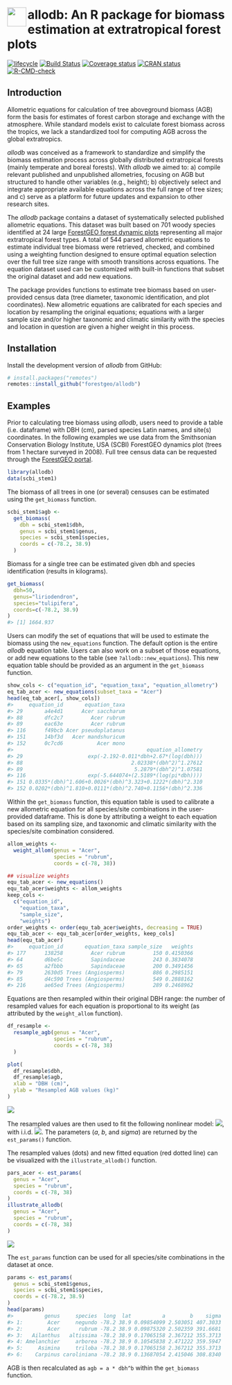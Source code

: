 
<!-- README.md is generated from README.Rmd. Please edit that file -->
# <img src="https://i.imgur.com/39pvr4n.png" align="left" height=44 /> allodb: An R package for biomass estimation at extratropical forest plots

<!-- badges: start -->
[![lifecycle](https://img.shields.io/badge/lifecycle-experimental-orange.svg)](https://lifecycle.r-lib.org/articles/stages.html) [![Build Status](https://travis-ci.org/forestgeo/allodb.svg?branch=master)](https://travis-ci.org/forestgeo/allodb) [![Coverage status](https://coveralls.io/repos/github/forestgeo/allodb/badge.svg)](https://coveralls.io/github/forestgeo/allodb) [![CRAN status](https://www.r-pkg.org/badges/version/allodb)](https://cran.r-project.org/pkg=allodb) [![R-CMD-check](https://github.com/forestgeo/allodb/workflows/R-CMD-check/badge.svg)](https://github.com/forestgeo/allodb/actions) <!-- badges: end -->

## Introduction

Allometric equations for calculation of tree aboveground biomass (AGB) form the basis for estimates of forest carbon storage and exchange with the atmosphere. While standard models exist to calculate forest biomass across the tropics, we lack a standardized tool for computing AGB across the global extratropics.

*allodb* was conceived as a framework to standardize and simplify the biomass estimation process across globally distributed extratropical forests (mainly temperate and boreal forests). With *allodb* we aimed to: a) compile relevant published and unpublished allometries, focusing on AGB but structured to handle other variables (e.g., height); b) objectively select and integrate appropriate available equations across the full range of tree sizes; and c) serve as a platform for future updates and expansion to other research sites.

The *allodb* package contains a dataset of systematically selected published allometric equations. This dataset was built based on 701 woody species identified at 24 large [ForestGEO forest dynamic plots](https://forestgeo.si.edu/) representing all major extratropical forest types. A total of 544 parsed allometric equations to estimate individual tree biomass were retrieved, checked, and combined using a weighting function designed to ensure optimal equation selection over the full tree size range with smooth transitions across equations. The equation dataset used can be customized with built-in functions that subset the original dataset and add new equations.

The package provides functions to estimate tree biomass based on user-provided census data (tree diameter, taxonomic identification, and plot coordinates). New allometric equations are calibrated for each species and location by resampling the original equations; equations with a larger sample size and/or higher taxonomic and climatic similarity with the species and location in question are given a higher weight in this process.

## Installation

Install the development version of *allodb* from GitHub:

``` r
# install.packages("remotes")
remotes::install_github("forestgeo/allodb")
```

## Examples

Prior to calculating tree biomass using *allodb*, users need to provide a table (i.e. dataframe) with DBH (cm), parsed species Latin names, and site(s) coordinates. In the following examples we use data from the Smithsonian Conservation Biology Institute, USA (SCBI) ForestGEO dynamics plot (trees from 1 hectare surveyed in 2008). Full tree census data can be requested through the [ForestGEO portal](https://forestgeo.si.edu/explore-data).

``` r
library(allodb)
data(scbi_stem1)
```

The biomass of all trees in one (or several) censuses can be estimated using the `get_biomass` function.

``` r
scbi_stem1$agb <-
  get_biomass(
    dbh = scbi_stem1$dbh,
    genus = scbi_stem1$genus,
    species = scbi_stem1$species,
    coords = c(-78.2, 38.9)
  )
```

Biomass for a single tree can be estimated given dbh and species identification (results in kilograms).

``` r
get_biomass(
  dbh=50, 
  genus="liriodendron", 
  species="tulipifera", 
  coords=c(-78.2, 38.9)
)
#> [1] 1664.937
```

Users can modify the set of equations that will be used to estimate the biomass using the `new_equations` function. The default option is the entire *allodb* equation table. Users can also work on a subset of those equations, or add new equations to the table (see `?allodb::new_equations`). This new equation table should be provided as an argument in the `get_biomass` function.

``` r
show_cols <- c("equation_id", "equation_taxa", "equation_allometry")
eq_tab_acer <- new_equations(subset_taxa = "Acer")
head(eq_tab_acer[, show_cols])
#>     equation_id       equation_taxa
#> 29       a4e4d1      Acer saccharum
#> 88       dfc2c7         Acer rubrum
#> 89       eac63e         Acer rubrum
#> 116      f49bcb Acer pseudoplatanus
#> 151      14bf3d   Acer mandshuricum
#> 152      0c7cd6           Acer mono
#>                                           equation_allometry
#> 29                     exp(-2.192-0.011*dbh+2.67*(log(dbh)))
#> 88                                   2.02338*(dbh^2)^1.27612
#> 89                                    5.2879*(dbh^2)^1.07581
#> 116                    exp(-5.644074+(2.5189*(log(pi*dbh))))
#> 151 0.0335*(dbh)^1.606+0.0026*(dbh)^3.323+0.1222*(dbh)^2.310
#> 152 0.0202*(dbh)^1.810+0.0111*(dbh)^2.740+0.1156*(dbh)^2.336
```

Within the `get_biomass` function, this equation table is used to calibrate a new allometric equation for all species/site combinations in the user-provided dataframe. This is done by attributing a weight to each equation based on its sampling size, and taxonomic and climatic similarity with the species/site combination considered.

``` r
allom_weights <-
  weight_allom(genus = "Acer",
               species = "rubrum",
               coords = c(-78, 38))

## visualize weights
equ_tab_acer <- new_equations()
equ_tab_acer$weights <- allom_weights
keep_cols <-
  c("equation_id",
    "equation_taxa",
    "sample_size",
    "weights")
order_weights <- order(equ_tab_acer$weights, decreasing = TRUE)
equ_tab_acer <- equ_tab_acer[order_weights, keep_cols]
head(equ_tab_acer)
#>     equation_id       equation_taxa sample_size   weights
#> 177      138258         Acer rubrum         150 0.4150366
#> 64       d6be5c         Sapindaceae         243 0.3834078
#> 65       a2fbbb         Sapindaceae         200 0.3491456
#> 79       2630d5 Trees (Angiosperms)         886 0.2985151
#> 85       d4c590 Trees (Angiosperms)         549 0.2888162
#> 216      ae65ed Trees (Angiosperms)         289 0.2468962
```

Equations are then resampled within their original DBH range: the number of resampled values for each equation is proportional to its weight (as attributed by the `weight_allom` function).

``` r
df_resample <-
  resample_agb(genus = "Acer",
               species = "rubrum",
               coords = c(-78, 38)
  )

plot(
  df_resample$dbh,
  df_resample$agb,
  xlab = "DBH (cm)",
  ylab = "Resampled AGB values (kg)"
)
```

![](docs/figures/resample-acer-1.png)

The resampled values are then used to fit the following nonlinear model: <img src="https://render.githubusercontent.com/render/math?math=AGB = a * dbh ^ b %2B e">, with i.i.d. <img src="https://render.githubusercontent.com/render/math?math=e ~N(0, sigma^2)">. The parameters (*a*, *b*, and *sigma*) are returned by the `est_params()` function.

The resampled values (dots) and new fitted equation (red dotted line) can be visualized with the `illustrate_allodb()` function.

``` r
pars_acer <- est_params(
  genus = "Acer",
  species = "rubrum",
  coords = c(-78, 38)
)
illustrate_allodb(
  genus = "Acer",
  species = "rubrum",
  coords = c(-78, 38)
)
```

![](docs/figures/est-params-acer-1.png)

The `est_params` function can be used for all species/site combinations in the dataset at once.

``` r
params <- est_params(
  genus = scbi_stem1$genus,
  species = scbi_stem1$species,
  coords = c(-78.2, 38.9)
)
head(params)
#>          genus     species  long  lat          a        b    sigma
#> 1:        Acer     negundo -78.2 38.9 0.09854099 2.503051 407.3033
#> 2:        Acer      rubrum -78.2 38.9 0.09875320 2.502359 391.6681
#> 3:   Ailanthus   altissima -78.2 38.9 0.17065158 2.367212 355.3713
#> 4: Amelanchier     arborea -78.2 38.9 0.10545838 2.471222 359.5947
#> 5:     Asimina     triloba -78.2 38.9 0.17065158 2.367212 355.3713
#> 6:    Carpinus caroliniana -78.2 38.9 0.13687054 2.415046 308.8340
```

AGB is then recalculated as `agb = a * dbh^b` within the `get_biomass` function.
